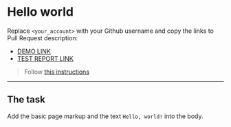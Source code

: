 # Hello world
Replace `<your_account>` with your Github username and copy the links to Pull Request description:
- [DEMO LINK](https://Toritsyn.github.io/layout_hello-world/)
- [TEST REPORT LINK](https://Toritsyn.github.io/layout_hello-world/report/html_report/)

> Follow [this instructions](https://github.com/mate-academy/layout_task-guideline#how-to-solve-the-layout-tasks-on-github)
___

## The task 
Add the basic page markup and the text `Hello, world!` into the body.
